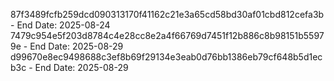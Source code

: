 87f3489fcfb259dcd090313170f41162c21e3a65cd58bd30af01cbd812cefa3b - End Date: 2025-08-24
7479c954e5f203d8784c4e28cc8e2a4f66769d7451f12b886c8b98151b55979e - End Date: 2025-08-29
d99670e8ec9498688c3ef8b69f29134e3eab0d76bb1386eb79cf648b5d1ecb3c - End Date: 2025-08-29
